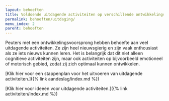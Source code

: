 ```yaml
---
layout: behoeften
title: Voldoende uitdagende activiteiten op verschillende ontwikkelingsgebieden
permalink: behoeften/uitdaging/
menu_index: 2
parent: behoeften
---
```


Peuters met een ontwikkelingsvoorsprong hebben behoefte aan veel uitdagende activiteiten.
Ze zijn heel nieuwsgierig en zijn vaak enthousiast als ze iets nieuws kunnen leren.
Het is belangrijk dat dit niet alleen cognitieve activiteiten zijn, maar ook activiteiten op
bijvoorbeeld emotioneel of motorisch gebied, zodat zij zich optimaal kunnen ontwikkelen.

[Klik hier voor een stappenplan voor het uitvoeren van uitdagende activiteiten.]({% link aandeslag/index.md %})

[Klik hier voor ideeën voor uitdagende activiteiten.]({% link activiteiten/index.md %})
